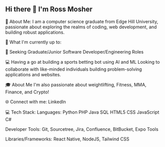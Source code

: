 ## Hi there 👋 I'm Ross Mosher
💫 About Me:
I am a computer science graduate from Edge Hill University, passionate about exploring the realms of coding, web development, and building robust applications.

🚀 What I'm currently up to:

🤖 Seeking Graduate/Junior Software Developer/Engineering Roles

💻 Having a go at building a sports betting bot using AI and ML
Looking to collaborate with like-minded individuals building problem-solving applications and websites.


🎓 About Me
I'm also passionate about weightlifting, Fitness, MMA, Finance, and Crypto!


🌐 Connect with me:
LinkedIn

💻 Tech Stack:
Languages: Python PHP Java SQL HTML5 CSS JavaScript C#

Developer Tools: Git, Sourcetree, Jira, Confluence, BitBucket, Expo Tools

Libraries/Frameworks: React Native, NodeJS, Tailwind CSS
